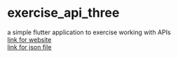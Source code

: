 # exercise_api_three
a simple flutter application to exercise working with APIs <br />
[link for website](https://mobikul.com/http-api-calling-in-flutter/)<br/>
[link for json file](https://jsonplaceholder.typicode.com/posts)
